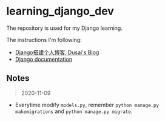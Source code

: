 # learning_django_dev

The repository is used for my Django learning.

The instructions I'm following:

* [Django搭建个人博客, Dusai's Blog](https://www.dusaiphoto.com/article/2/)
* [Django documentation](https://docs.djangoproject.com/en/3.1/)

## Notes

> 2020-11-09

* Everytime modify `models.py`, remember `python manage.py makemigrations` and `python manage.py migrate`.